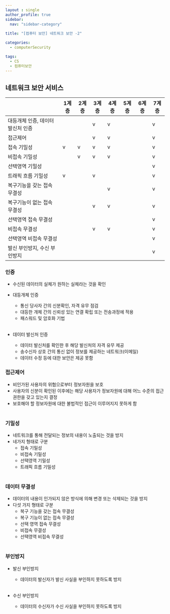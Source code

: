 ```yaml
---
layout : single
author_profile: true
sidebar: 
  nav: "sidebar-category"
  
title: "[컴퓨터 보안] 네트워크 보안 -2"

categories:
  - computerSecurity

tags:
  - CS
  - 컴퓨터보안
---
```


## 네트워크 보안 서비스

|  | 1계층 | 2계층 | 3계층 | 4계층 | 5계층 | 6계층 | 7계층 |
|--|--|--|--|--|--|--|--|
| 대등개체 인증, 데이터 발신처 인증|  |  | v | v |  |  | v |
| 접근제어 |  |  | v | v |  |  | v |
| 접속 기밀성 | v | v | v | v |  |  | v |
| 비접속 기밀성 |  | v | v | v |  |  | v |
| 선택영역 기밀성 |  |  |  |  |  |  | v |
| 트래픽 흐름 기밀성 | v |  | v |  |  |  | v |
| 복구기능을 갖는 접속 무결성 |  |  |  | v |  |  | v |
| 복구기능이 없는 접속 무결성 |  |  | v | v |  |  | v |
| 선택영역 접속 무결성 |  |  |  |  |  |  | v |
| 비접속 무결성 |  |  | v | v |  |  | v |
| 선택영역 비접속 무결성 |  |  |  |  |  |  | v |
| 발신 부인방지, 수신 부인방지 |  |  |  |  |  |  | v |

### 인증
- 수신된 데이터의 실체가 원하는 실체라는 것을 확인<br>
- 대등개체 인증<br>
	- 통신 당사자 간의 신분확인, 자격 유무 점검<br>
	- 대등한 개체 간의 신뢰성 있는 연결 확립 또는 전송과정에 적용<br>
	- 패스워드 및 암호화 기법<br><br>

- 데이터 발신처 인증<br>
	- 데이터 발신처를 확인한 후 해당 발신처의 자격 유무 제공<br>
	- 송수신자 상호 간의 통신 없이 정보를 제공하는 네트워크(이메일)<br>
	- 데이터 수정 등에 대한 보안은 제공 못함<br>

### 접근제어
- 비인가된 사용자의 위협으로부터 정보자원을 보호<br>
- 사용자의 신분이 확인된 이후에는 해당 사용자가 정보자원에 대해 어느 수준의 접근권한을 갖고 있는지 결정<br>
- 보호해야 할 정보자원에 대한 불법적인 접근이 이루어지지 못하게 함<br><br>

### 기밀성
- 네트워크를 통해 전달되는 정보의 내용이 노출되는 것을 방지<br>
- 네가지 형태로 구분<br>
	- 접속 기밀성<br>
	- 비접속 기밀성<br>
	- 선택영역 기밀성<br>
	- 트래픽 흐름 기밀성<br><br>

### 데이터 무결성
- 데이터의 내용이 인가되지 않은 방식에 의해 변경 또는 삭제되는 것을 방지<br>
- 다섯 가지 형태로 구분<br>
	- 복구 기능을 갖는 접속 무결성<br>
	- 복구 기능이 없는 접속 무결성<br>
	- 선택 영역 접속 무결성<br>
	- 비접속 무결성<br>
	- 선택영역 비접속 무결성<br><br>

### 부인방지
- 발신 부인방지<br>
	- 데이터의 발신자가 발신 사실을 부인하지 못하도록 방지<br><br>
	
- 수신 부인방지<br>
	- 데이터의 수신자가 수신 사실을 부인하지 못하도록 방지<br><br>
